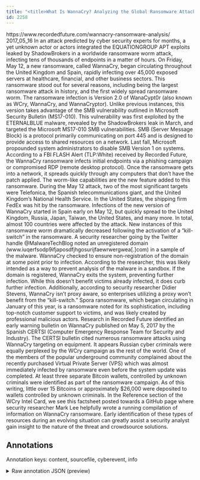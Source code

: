 ```yaml
---
title: "<title>What Is WannaCry? Analyzing the Global Ransomware Attack</title>"
id: 2258
---
```


<title>What Is WannaCry? Analyzing the Global Ransomware Attack</title>
<source> https://www.recordedfuture.com/wannacry-ransomware-analysis/ </source>
<date> 2017_05_16 </date>
<text>
In an attack predicted by cyber security experts for months, a yet unknown actor or actors integrated the EQUATIONGROUP APT exploits leaked by ShadowBrokers in a worldwide ransomware worm attack, infecting tens of thousands of endpoints in a matter of hours.
On Friday, May 12, a new ransomware, called WannaCry, began circulating throughout the United Kingdom and Spain, rapidly infecting over 45,000 exposed servers at healthcare, financial, and other business sectors. This ransomware stood out for several reasons, including being the largest ransomware attack in history, and the first widely spread ransomware worm.
The ransomware infection is Version 2.0 of WanaCypt0r (also known as WCry, WannaCry, and WannaCryptor). Unlike previous instances, this version takes advantage of the SMB vulnerability outlined in Microsoft Security Bulletin (MS17-010). This vulnerability was first exploited by the ETERNALBLUE malware, revealed by the ShadowBrokers leak in March, and targeted the Microsoft MS17-010 SMB vulnerabilities. SMB (Server Message Block) is a protocol primarily communicating on port 445 and is designed to provide access to shared resources on a network. Last fall, Microsoft propounded system administrators to disable SMB Version 1 on systems.
According to a FBI FLASH Alert (TLP:White) received by Recorded Future, the WannaCry ransomware infects initial endpoints via a phishing campaign or compromised RDP (remote desktop protocol). Once the ransomware gets into a network, it spreads quickly through any computers that don’t have the patch applied. The worm-like capabilities are the new feature added to this ransomware.
During the May 12 attack, two of the most significant targets were Telefonica, the Spanish telecommunications giant, and the United Kingdom’s National Health Service. In the United States, the shipping firm FedEx was hit by the ransomware. Infections of the new version of WannaCry started in Spain early on May 12, but quickly spread to the United Kingdom, Russia, Japan, Taiwan, the United States, and many more. In total, almost 100 countries were affected by the attack.
New instances of this ransomware worm dramatically decreased following the activation of a “kill-switch” in the ransomware. A security researcher going by the Twitter handle @MalwareTechBlog noted an unregistered domain (www.iuqerfsodp9ifjaposdfjhgosurijfaewrwergwea[.]com) in a sample of the malware. WannaCry checked to ensure non-registration of the domain at some point prior to infection. According to the researcher, this was likely intended as a way to prevent analysis of the malware in a sandbox. If the domain is registered, WannaCry exits the system, preventing further infection. While this doesn’t benefit victims already infected, it does curb further infection. Additionally, according to security researcher Didier Stevens, WannaCry isn’t proxy aware, so enterprises utilizing a proxy won’t benefit from the “kill-switch.”
Spora ransomware, which began circulating in January of this year, is a ransomware noted for its sophistication, including top-notch customer support to victims, and was likely created by professional malicious actors.
Research in Recorded Future identified an early warning bulletin on WannaCry published on May 5, 2017 by the Spanish CERTSI (Computer Emergency Response Team for Security and Industry). The CERTSI bulletin cited numerous ransomware attacks using WannaCry targeting on equipment.
It appears Russian cyber criminals were equally perplexed by the WCry campaign as the rest of the world. One of the members of the popular underground community complained about the recently purchased Virtual Private Server (VPS) which was almost immediately infected by ransomware even before the system update was completed.
At least three separate Bitcoin wallets, controlled by unknown criminals were identified as part of the ransomware campaign.
As of this writing, little over 15 Bitcoins or approximately $26,000 were deposited to wallets controlled by unknown criminals.
In the Reference section of the WCry Intel Card, we see this factsheet posted towards a GitHub page where security researcher Mark Lee helpfully wrote a running compilation of information on WannaCry ransomware. Early identification of these types of resources during an evolving situation can greatly assist a security analyst gain insight to the nature of the threat and crowdsource solutions.
</text>



## Annotations

Annotation keys: content, sourcefile, cyberevent, info

<details>
<summary>Raw annotation JSON (preview)</summary>

```json
{
  "content": "In an attack predicted by cyber security experts for months, a yet unknown actor or actors integrated the EQUATIONGROUP APT exploits leaked by ShadowBrokers in a worldwide ransomware worm attack, infecting tens of thousands of endpoints in a matter of hours. On Friday, May 12, a new ransomware, called WannaCry, began circulating throughout the United Kingdom and Spain, rapidly infecting over 45,000 exposed servers at healthcare, financial, and other business sectors. This ransomware stood out for several reasons, including being the largest ransomware attack in history, and the first widely spread ransomware worm. The ransomware infection is Version 2.0 of WanaCypt0r (also known as WCry, WannaCry, and WannaCryptor). Unlike previous instances, this version takes advantage of the SMB vulnerability outlined in Microsoft Security Bulletin (MS17-010). This vulnerability was first exploited by the ETERNALBLUE malware, revealed by the ShadowBrokers leak in March, and targeted the Microsoft MS17-010 SMB vulnerabilities. SMB (Server Message Block) is a protocol primarily communicating on port 445 and is designed to provide access to shared resources on a network. Last fall, Microsoft propounded system administrators to disable SMB Version 1 on systems. According to a FBI FLASH Alert (TLP:White) received by Recorded Future, the WannaCry ransomware infects initial endpoints via a phishing campaign or compromised RDP (remote desktop protocol). Once the ransomware gets into a network, it spreads quickly through any computers that don\u2019t have the patch applied. The worm-like capabilities are the new feature added to this ransomware. During the May 12 attack, two of the most significant targets were Telefonica, the Spanish telecommunications giant, and the United Kingdom\u2019s National Health Service. In the United States, the shipping firm FedEx was hit by the ransomware. Infections of the new version of WannaCry started in Spain early on May 12, but quickly spread to the United Kingdom, Russia, Japan, Taiwan, the United States, and many more. In total, almost 100 countries were affected by the attack. New instances of this ransomware worm dramatically decreased following the activation of a \u201ckill-switch\u201d in the ransomware. A security researcher going by the Twitter handle @MalwareTechBlog noted an unregistered domain (www.iuqerfsodp9ifjaposdfjhgosurijfaewrwergwea[.]com) in a sample of the malware. WannaCry checked to ensure non-registration of the domain at some point prior to infection. According to the researcher, this was likely intended as a way to prevent analysis of the malware in a sandbox. If the domain is registered, WannaCry exits the system, preventing further infection. While this doesn\u2019t benefit victims already infected, it does curb further infection. Additionally, according to security researcher Didier Stevens, WannaCry isn\u2019t proxy aware, so enterprises utilizing a proxy won\u2019t benefit from the \u201ckill-switch.\u201d Spora ransomware, which began circulating in January of this year, is a ransomware noted for its sophistication, including top-notch customer support to victims, and was likely created by professional malicious actors. Research in Recorded Future identified an early warning bulletin on WannaCry published on May 5, 2017 by the Spanish CERTSI (Computer Emergency Response Team for Security and Industry). The CERTSI bulletin cited numerous ransomware attacks using WannaCry targeting on equipment. It appears Russian cyber criminals were equally perplexed by the WCry campaign as the rest of the world. One of the members of the popular underground community complained about the recently purchased Virtual Private Server (VPS) which was almost immediately infected by ransomware even before the system update was completed. At least three separate Bitcoin wallets, controlled by unknown criminals were identified as part of the ransomware campaign. As of this writing, little ov
```
</details>
